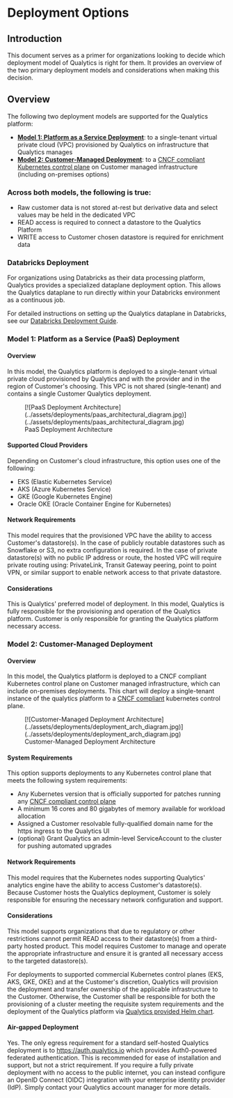 # Deployment Options

## Introduction
This document serves as a primer for organizations looking to decide which deployment model of Qualytics is right for them. It provides an overview of the two primary deployment models and considerations when making this decision.

## Overview
The following two deployment models are supported for the Qualytics platform:

- __[Model 1: Platform as a Service Deployment](#paas)__: to a single-tenant virtual private cloud (VPC) provisioned by Qualytics on infrastructure that Qualytics manages
- __[Model 2: Customer-Managed Deployment](#customer-managed)__: to a [CNCF compliant Kubernetes control plane](https://www.cncf.io/certification/software-conformance/) on Customer managed infrastructure (including on-premises options)

### Across both models, the following is true:
- Raw customer data is not stored at-rest but derivative data and select values may be held in the dedicated VPC
- READ access is required to connect a datastore to the Qualytics Platform
- WRITE access to Customer chosen datastore is required for enrichment data

### Databricks Deployment

For organizations using Databricks as their data processing platform, Qualytics provides a specialized dataplane deployment option. This allows the Qualytics dataplane to run directly within your Databricks environment as a continuous job.

For detailed instructions on setting up the Qualytics dataplane in Databricks, see our [Databricks Deployment Guide](databricks-deployment.md).

### <a name="paas"></a>__Model 1: Platform as a Service (PaaS) Deployment__

#### Overview
In this model, the Qualytics platform is deployed to a single-tenant virtual private cloud provisioned by Qualytics and with the provider and in the region of Customer's choosing. This VPC is not shared (single-tenant) and contains a single Customer Qualytics deployment.

<figure markdown>
  [![PaaS Deployment Architecture](../assets/deployments/paas_architectural_diagram.jpg)](../assets/deployments/paas_architectural_diagram.jpg)
  <figcaption>PaaS Deployment Architecture</figcaption>
</figure>

#### Supported Cloud Providers
Depending on Customer's cloud infrastructure, this option uses one of the following:

- EKS (Elastic Kubernetes Service)
- AKS (Azure Kubernetes Service)
- GKE (Google Kubernetes Engine)
- Oracle OKE (Oracle Container Engine for Kubernetes)

#### Network Requirements
This model requires that the provisioned VPC have the ability to access Customer's datastore(s). In the case of publicly routable datastores such as Snowflake or S3, no extra configuration is required. In the case of private datastore(s) with no public IP address or route, the hosted VPC will require private routing using: PrivateLink, Transit Gateway peering, point to point VPN, or similar support to enable network access to that private datastore.

#### Considerations
This is Qualytics' preferred model of deployment. In this model, Qualytics is fully responsible for the provisioning and operation of the Qualytics platform. Customer is only responsible for granting the Qualytics platform necessary access.

### <a name="customer-managed"></a>__Model 2: Customer-Managed Deployment__

#### Overview
In this model, the Qualytics platform is deployed to a CNCF compliant Kubernetes control plane on Customer managed infrastructure, which can include on-premises deployments. This chart will deploy a single-tenant instance of the qualytics platform to a [CNCF compliant](https://www.cncf.io/certification/software-conformance/) kubernetes control plane.

<figure markdown>
  [![Customer-Managed Deployment Architecture](../assets/deployments/deployment_arch_diagram.jpg)](../assets/deployments/deployment_arch_diagram.jpg)
  <figcaption>Customer-Managed Deployment Architecture</figcaption>
</figure>

#### System Requirements
This option supports deployments to any Kubernetes control plane that meets the following system requirements:

- Any Kubernetes version that is officially supported for patches running any [CNCF compliant control plane](https://www.cncf.io/certification/software-conformance/)
- A minimum 16 cores and 80 gigabytes of memory available for workload allocation
- Assigned a Customer resolvable fully-qualified domain name for the https ingress to the Qualytics UI
- (optional) Grant Qualytics an admin-level ServiceAccount to the cluster for pushing automated upgrades

#### Network Requirements
This model requires that the Kubernetes nodes supporting Qualytics' analytics engine have the ability to access Customer's datastore(s). Because Customer hosts the Qualytics deployment, Customer is solely responsible for ensuring the necessary network configuration and support.

#### Considerations
This model supports organizations that due to regulatory or other restrictions cannot permit READ access to their datastore(s) from a third-party hosted product. This model requires Customer to manage and operate the appropriate infrastructure and ensure it is granted all necessary access to the targeted datastore(s).

For deployments to supported commercial Kubernetes control planes (EKS, AKS, GKE, OKE) and at the Customer's discretion, Qualytics will provision the deployment and transfer ownership of the applicable infrastructure to the Customer. Otherwise, the Customer shall be responsible for both the provisioning of a cluster meeting the requisite system requirements and the deployment of the Qualytics platform via [Qualytics provided Helm chart](../upgrades/qualytics-single-tenant-instance.md).

#### Air-gapped Deployment

Yes. The only egress requirement for a standard self-hosted Qualytics deployment is to <https://auth.qualytics.io> which provides Auth0-powered federated authentication. This is recommended for ease of installation and support, but not a strict requirement. If you require a fully private deployment with no access to the public internet, you can instead configure an OpenID Connect (OIDC) integration with your enterprise identity provider (IdP). Simply contact your Qualytics account manager for more details.